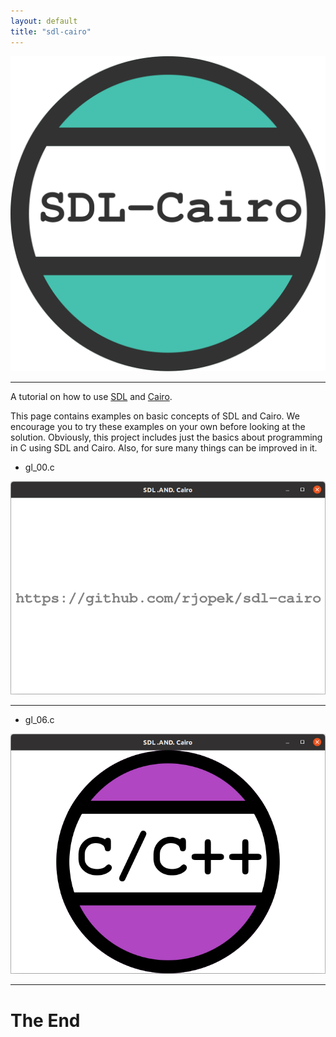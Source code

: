 ```yaml
---
layout: default
title: "sdl-cairo"
---
```


[![SDL and Cairo.](assets/img/sdl-cairo.svg)](https://github.com/rjopek/sdl-cairo)

---

A tutorial on how to use [SDL](https://www.libsdl.org/) and [Cairo](https://www.cairographics.org/).

This page contains examples on basic concepts of SDL and Cairo. We encourage you to try these examples on your own before looking at the solution. Obviously, this project includes just the basics about programming in C using SDL and Cairo. Also, for sure many things can be improved in it.

- gl_00.c

[![](assets/img/gl_00.png)](https://github.com/rjopek/gl/blob/main/examples/gl_00.c)

---

- gl_06.c

[![](assets/img/gl_06.png)](https://github.com/rjopek/gl/blob/main/examples/gl_06.c)

---

# The End
